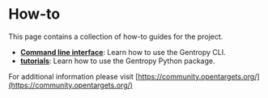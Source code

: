 # How-to

This page contains a collection of how-to guides for the project.

- [**Command line interface**](command_line/_command_line.md): Learn how to use the Gentropy CLI.
- [**tutorials**](tutorials/_tutorials.md): Learn how to use the Gentropy Python package.

For additional information please visit [https://community.opentargets.org/](https://community.opentargets.org/)
